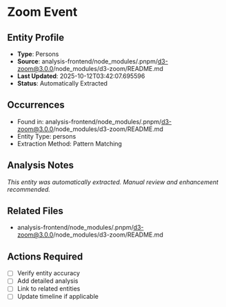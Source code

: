 # Zoom Event

## Entity Profile
- **Type**: Persons
- **Source**: analysis-frontend/node_modules/.pnpm/d3-zoom@3.0.0/node_modules/d3-zoom/README.md
- **Last Updated**: 2025-10-12T03:42:07.695596
- **Status**: Automatically Extracted

## Occurrences
- Found in: analysis-frontend/node_modules/.pnpm/d3-zoom@3.0.0/node_modules/d3-zoom/README.md
- Entity Type: persons
- Extraction Method: Pattern Matching

## Analysis Notes
*This entity was automatically extracted. Manual review and enhancement recommended.*

## Related Files
- analysis-frontend/node_modules/.pnpm/d3-zoom@3.0.0/node_modules/d3-zoom/README.md

## Actions Required
- [ ] Verify entity accuracy
- [ ] Add detailed analysis
- [ ] Link to related entities
- [ ] Update timeline if applicable
